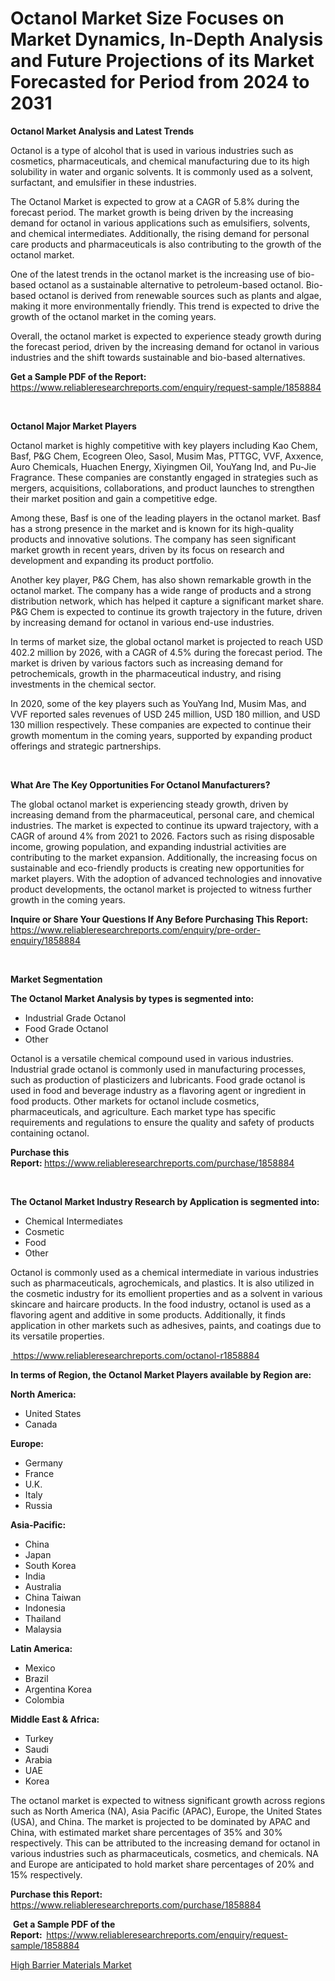 <p><h1>Octanol Market Size Focuses on Market Dynamics, In-Depth Analysis and Future Projections of its Market Forecasted for Period from 2024 to 2031</h1></p><p><strong>Octanol Market Analysis and Latest Trends</strong></p>
<p><p>Octanol is a type of alcohol that is used in various industries such as cosmetics, pharmaceuticals, and chemical manufacturing due to its high solubility in water and organic solvents. It is commonly used as a solvent, surfactant, and emulsifier in these industries.</p><p>The Octanol Market is expected to grow at a CAGR of 5.8% during the forecast period. The market growth is being driven by the increasing demand for octanol in various applications such as emulsifiers, solvents, and chemical intermediates. Additionally, the rising demand for personal care products and pharmaceuticals is also contributing to the growth of the octanol market.</p><p>One of the latest trends in the octanol market is the increasing use of bio-based octanol as a sustainable alternative to petroleum-based octanol. Bio-based octanol is derived from renewable sources such as plants and algae, making it more environmentally friendly. This trend is expected to drive the growth of the octanol market in the coming years.</p><p>Overall, the octanol market is expected to experience steady growth during the forecast period, driven by the increasing demand for octanol in various industries and the shift towards sustainable and bio-based alternatives.</p></p>
<p><strong>Get a Sample PDF of the Report:&nbsp;</strong> <a href="https://www.reliableresearchreports.com/enquiry/request-sample/1858884">https://www.reliableresearchreports.com/enquiry/request-sample/1858884</a></p>
<p>&nbsp;</p>
<p><strong>Octanol Major Market Players</strong></p>
<p><p>Octanol market is highly competitive with key players including Kao Chem, Basf, P&G Chem, Ecogreen Oleo, Sasol, Musim Mas, PTTGC, VVF, Axxence, Auro Chemicals, Huachen Energy, Xiyingmen Oil, YouYang Ind, and Pu-Jie Fragrance. These companies are constantly engaged in strategies such as mergers, acquisitions, collaborations, and product launches to strengthen their market position and gain a competitive edge.</p><p>Among these, Basf is one of the leading players in the octanol market. Basf has a strong presence in the market and is known for its high-quality products and innovative solutions. The company has seen significant market growth in recent years, driven by its focus on research and development and expanding its product portfolio.</p><p>Another key player, P&G Chem, has also shown remarkable growth in the octanol market. The company has a wide range of products and a strong distribution network, which has helped it capture a significant market share. P&G Chem is expected to continue its growth trajectory in the future, driven by increasing demand for octanol in various end-use industries.</p><p>In terms of market size, the global octanol market is projected to reach USD 402.2 million by 2026, with a CAGR of 4.5% during the forecast period. The market is driven by various factors such as increasing demand for petrochemicals, growth in the pharmaceutical industry, and rising investments in the chemical sector.</p><p>In 2020, some of the key players such as YouYang Ind, Musim Mas, and VVF reported sales revenues of USD 245 million, USD 180 million, and USD 130 million respectively. These companies are expected to continue their growth momentum in the coming years, supported by expanding product offerings and strategic partnerships.</p></p>
<p>&nbsp;</p>
<p><strong>What Are The Key Opportunities For Octanol Manufacturers?</strong></p>
<p><p>The global octanol market is experiencing steady growth, driven by increasing demand from the pharmaceutical, personal care, and chemical industries. The market is expected to continue its upward trajectory, with a CAGR of around 4% from 2021 to 2026. Factors such as rising disposable income, growing population, and expanding industrial activities are contributing to the market expansion. Additionally, the increasing focus on sustainable and eco-friendly products is creating new opportunities for market players. With the adoption of advanced technologies and innovative product developments, the octanol market is projected to witness further growth in the coming years.</p></p>
<p><strong>Inquire or Share Your Questions If Any Before Purchasing This Report:</strong> <a href="https://www.reliableresearchreports.com/enquiry/pre-order-enquiry/1858884">https://www.reliableresearchreports.com/enquiry/pre-order-enquiry/1858884</a></p>
<p>&nbsp;</p>
<p><strong>Market Segmentation</strong></p>
<p><strong>The Octanol Market Analysis by types is segmented into:</strong></p>
<p><ul><li>Industrial Grade Octanol</li><li>Food Grade Octanol</li><li>Other</li></ul></p>
<p><p>Octanol is a versatile chemical compound used in various industries. Industrial grade octanol is commonly used in manufacturing processes, such as production of plasticizers and lubricants. Food grade octanol is used in food and beverage industry as a flavoring agent or ingredient in food products. Other markets for octanol include cosmetics, pharmaceuticals, and agriculture. Each market type has specific requirements and regulations to ensure the quality and safety of products containing octanol.</p></p>
<p><strong>Purchase this Report:&nbsp;</strong><a href="https://www.reliableresearchreports.com/purchase/1858884">https://www.reliableresearchreports.com/purchase/1858884</a></p>
<p>&nbsp;</p>
<p><strong>The Octanol Market Industry Research by Application is segmented into:</strong></p>
<p><ul><li>Chemical Intermediates</li><li>Cosmetic</li><li>Food</li><li>Other</li></ul></p>
<p><p>Octanol is commonly used as a chemical intermediate in various industries such as pharmaceuticals, agrochemicals, and plastics. It is also utilized in the cosmetic industry for its emollient properties and as a solvent in various skincare and haircare products. In the food industry, octanol is used as a flavoring agent and additive in some products. Additionally, it finds application in other markets such as adhesives, paints, and coatings due to its versatile properties.</p></p>
<p><a href="https://www.reliableresearchreports.com/octanol-r1858884">&nbsp;https://www.reliableresearchreports.com/octanol-r1858884</a></p>
<p><strong>In terms of Region, the Octanol Market Players available by Region are:</strong></p>
<p>
    <p> <strong> North America: </strong>
        <ul>
            <li>United States</li>
            <li>Canada</li>
        </ul>
        </p> 
    <p> <strong> Europe: </strong>
        <ul>
            <li>Germany</li>
            <li>France</li>
            <li>U.K.</li>
            <li>Italy</li>
            <li>Russia</li>
        </ul>
        </p> 
    <p> <strong> Asia-Pacific: </strong>
        <ul>
            <li>China</li>
            <li>Japan</li>
            <li>South Korea</li>
            <li>India</li>
            <li>Australia</li>
            <li>China Taiwan</li>
            <li>Indonesia</li>
            <li>Thailand</li>
            <li>Malaysia</li>
        </ul>
        </p> 
    <p> <strong> Latin America: </strong>
        <ul>
            <li>Mexico</li>
            <li>Brazil</li>
            <li>Argentina Korea</li>
            <li>Colombia</li>
        </ul>
        </p> 
    <p> <strong> Middle East & Africa: </strong>
        <ul>
            <li>Turkey</li>
            <li>Saudi</li>
            <li>Arabia</li>
            <li>UAE</li>
            <li>Korea</li>
        </ul>
    </p>
    </p>
<p><p>The octanol market is expected to witness significant growth across regions such as North America (NA), Asia Pacific (APAC), Europe, the United States (USA), and China. The market is projected to be dominated by APAC and China, with estimated market share percentages of 35% and 30% respectively. This can be attributed to the increasing demand for octanol in various industries such as pharmaceuticals, cosmetics, and chemicals. NA and Europe are anticipated to hold market share percentages of 20% and 15% respectively.</p></p>
<p><strong>Purchase this Report: </strong><a href="https://www.reliableresearchreports.com/purchase/1858884">https://www.reliableresearchreports.com/purchase/1858884</a></p>
<p>&nbsp;<strong>Get a Sample PDF of the Report:&nbsp;&nbsp;</strong><a href="https://www.reliableresearchreports.com/enquiry/request-sample/1858884">https://www.reliableresearchreports.com/enquiry/request-sample/1858884</a></p>
<p><strong></strong></p>
<p><p><a href="https://github.com/AliceMcGlynn2022/Market-Research-Report-List-1/blob/main/high-barrier-materials-market.md">High Barrier Materials Market</a></p></p>